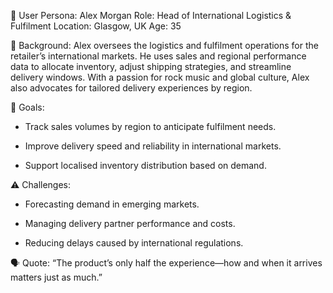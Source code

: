 👤 User Persona: Alex Morgan
Role: Head of International Logistics & Fulfilment
Location: Glasgow, UK
Age: 35

📘 Background:
Alex oversees the logistics and fulfilment operations for the retailer’s international markets. He uses sales and regional performance data to allocate inventory, adjust shipping strategies, and streamline delivery windows. With a passion for rock music and global culture, Alex also advocates for tailored delivery experiences by region.

🎯 Goals:
- Track sales volumes by region to anticipate fulfilment needs.

- Improve delivery speed and reliability in international markets.

- Support localised inventory distribution based on demand.

⚠️ Challenges:
- Forecasting demand in emerging markets.

- Managing delivery partner performance and costs.

- Reducing delays caused by international regulations.

🗣️ Quote:
“The product’s only half the experience—how and when it arrives matters just as much.”